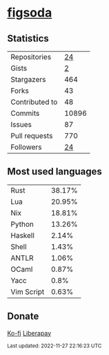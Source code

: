 # [figsoda](https://github.com/figsoda)

## Statistics

<table>
  <tr>
    <td>Repositories</td>
    <td><a href="https://github.com/figsoda?tab=repositories">
      24
    </a></td>
  </tr>
  <tr>
    <td>Gists</td>
    <td><a href="https://gist.github.com/figsoda">
      2
    </a></td>
  </tr>
  <tr>
    <td>Stargazers</td>
    <td>464</td>
  </tr>
  <tr>
    <td>Forks</td>
    <td>43</td>
  </tr>
  <tr>
    <td>Contributed to</td>
    <td>48</td>
  </tr>
  <tr>
    <td>Commits</td>
    <td>10896</td>
  </tr>
  <tr>
    <td>Issues</td>
    <td>87</td>
  </tr>
  <tr>
    <td>Pull requests</td>
    <td>770</td>
  </tr>
  <tr>
    <td>Followers</td>
    <td><a href="https://github.com/figsoda?tab=followers">
      24
    </a></td>
  </tr>
</table>

## Most used languages

<table> <tr><td>Rust</td><td>38.17%</td></tr><tr><td>Lua</td><td>20.95%</td></tr><tr><td>Nix</td><td>18.81%</td></tr><tr><td>Python</td><td>13.26%</td></tr><tr><td>Haskell</td><td>2.14%</td></tr><tr><td>Shell</td><td>1.43%</td></tr><tr><td>ANTLR</td><td>1.06%</td></tr><tr><td>OCaml</td><td>0.87%</td></tr><tr><td>Yacc</td><td>0.8%</td></tr><tr><td>Vim Script</td><td>0.63%</td></tr></table>

## Donate

[Ko-fi](https://ko-fi.com/figsoda) [Liberapay](https://liberapay.com/figsoda)

<sub>Last updated: 2022-11-27 22:16:23 UTC</sub>
